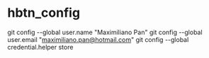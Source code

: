 # hbtn_config

git config --global user.name "Maximiliano Pan"
git config --global user.email "maximiliano.pan@hotmail.com"
git config --global credential.helper store